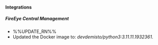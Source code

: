 
#### Integrations

##### FireEye Central Management

- %%UPDATE_RN%%
- Updated the Docker image to: *devdemisto/python3:3.11.11.1932361*.
